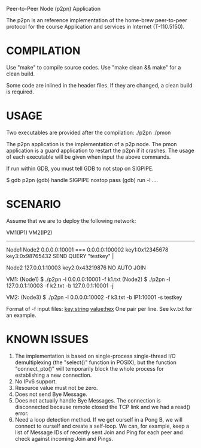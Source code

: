 Peer-to-Peer Node (p2pn) Application

The p2pn is an reference implementation of the home-brew peer-to-peer protocol
for the course Application and services in Internet (T-110.5150).

COMPILATION
==================================
Use "make" to compile source codes.
Use "make clean && make" for a clean build.

Some code are inlined in the header files.
If they are changed, a clean build is required.


USAGE
==================================
Two executables are provided after the compilation:
    ./p2pn
    ./pmon

The p2pn application is the implementation of a p2p node.
The pmon application is a guard application to restart the p2pn if it crashes.
The usage of each executable will be given when input the above commands.

If run within GDB, you must tell GDB to not stop on SIGPIPE.

  $ gdb p2pn
  (gdb) handle SIGPIPE nostop pass
  (gdb) run -l ....

SCENARIO
==================================
Assume that we are to deploy the following network:

  VM1(IP1)              VM2(IP2)
 -----------           -----------

  Node1                 Node2
 0.0.0.0:10001    ===  0.0.0.0:100002
 key1:0x12345678       key3:0x98765432
                       SEND QUERY "testkey"
  |

  Node2
 127.0.0.1:10003
 key2:0x43219876
 NO AUTO JOIN

VM1:
(Node1) $ ./p2pn -l 0.0.0.0:10001 -f k1.txt
(Node2) $ ./p2pn -l 127.0.0.1:10003 -f k2.txt -b 127.0.0.1:10001 -j

VM2:
(Node3) $ ./p2pn -l 0.0.0.0:10002 -f k3.txt -b IP1:10001 -s testkey

Format of -f input files:
<key:string> <value:hex>
One pair per line. See kv.txt for an example.


KNOWN ISSUES
==================================
1. The implementation is based on single-process single-thread I/O
demultiplexing (the "select()" function in POSIX), but the function
"connect_pto()" will temporarily block the whole process for establishing
a new connection.
2. No IPv6 support.
3. Resource value must not be zero.
3. Does not send Bye Message.
5. Does not actually handle Bye Messages. The connection is disconnected because remote closed the TCP link and we had a read() error.
6. Need a loop detection method. If we get ourself in a Pong B, we will connect to ourself and create a self-loop.
  We can, for example, keep a list of Message IDs of recently sent Join and Ping for each peer and check against incoming Join and Pings.

